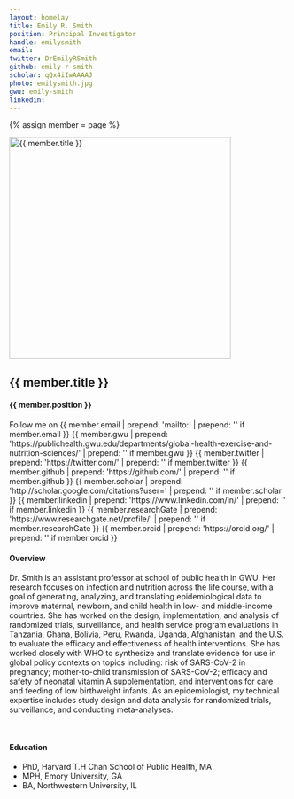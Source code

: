 ```yaml
---
layout: homelay
title: Emily R. Smith
position: Principal Investigator
handle: emilysmith
email: 
twitter: DrEmilyRSmith
github: emily-r-smith
scholar: qQx4iIwAAAAJ
photo: emilysmith.jpg
gwu: emily-smith
linkedin: 
---
```

{% assign member = page %}

<div class="container-fluid our-team">
<section class="container">
<div class="col-lg-3 col-mg-3 col-sm-12 col-xs-12 col-lg-offset-1">
<div class="profile-img">
<img src="{{ site.url }}{{ site.baseurl }}/images/teampic/{{ member.photo }}" width="400" height="400" alt="{{ member.title }}">
</div>				
</div>
<div class="col-lg-7 col-mg-7 col-sm-12 col-xs-12 col-lg-offset-1">
<div class="profile-info">
<h1>{{ member.title }}</h1>
<h4>{{ member.position }}</h4>
<div class="bx social-icons">
<span class="w-txt">Follow me on</span>
{{ member.email | prepend: 'mailto:' | prepend: '<a href="' | append: '"><i class="fa fa-inbox fa-fw" aria-hidden="true"></i></a>' if member.email }}
{{ member.gwu | prepend: 'https://publichealth.gwu.edu/departments/global-health-exercise-and-nutrition-sciences/' | prepend: '<a href="' | append: '"><i class="fa fa-university" aria-hidden="true"></i></a>' if member.gwu }}
{{ member.twitter | prepend: 'https://twitter.com/' | prepend: '<a href="' | append: '"><i class="fa fa-twitter-square" aria-hidden="true"></i></a>' if member.twitter }}
{{ member.github | prepend: 'https://github.com/' | prepend: '<a href="' | append: '"><i class="fa fa-github-square" aria-hidden="true"></i></a>' if member.github }}
{{ member.scholar | prepend: 'http://scholar.google.com/citations?user=' | prepend: '<a href="' | append: '"><i class="ai ai-google-scholar-square ai-1x" aria-hidden="true"></i></a>' if member.scholar }}
{{ member.linkedin | prepend: 'https://www.linkedin.com/in/' | prepend: '<a href="' | append: '"><i class="fa fa-linkedin" aria-hidden="true"></i></a>' if member.linkedin }}
{{ member.researchGate | prepend: 'https://www.researchgate.net/profile/' | prepend: '<a href="' | append: '"><i class="fa fa-graduation-cap" aria-hidden="true"></i></a>' if member.researchGate }}
{{ member.orcid | prepend: 'https://orcid.org/' | prepend: '<a href="' | append: '"><i class="fab fa-orcid" aria-hidden="true"></i></a>' if member.orcid }}
</div>
</div>
</div>
</section>
</div>	


<section class="container">
<div class="col-lg-8 col-md-8 col-sm-12 col-xs-12 col-lg-2-offset col-md-offset-2">
<h4>Overview</h4>
<p>Dr. Smith is an assistant professor at school of public health in GWU. Her research focuses on infection and nutrition across the life course, with a goal of generating, analyzing, and translating epidemiological data to improve maternal, newborn, and child health in low- and middle-income countries. She has worked on the design, implementation, and analysis of randomized trials, surveillance, and health service program evaluations in Tanzania, Ghana, Bolivia, Peru, Rwanda, Uganda, Afghanistan, and the U.S. to evaluate the efficacy and effectiveness of health interventions. She has worked closely with WHO to synthesize and translate evidence for use in global policy contexts on topics including: risk of SARS-CoV-2 in pregnancy; mother-to-child transmission of SARS-CoV-2; efficacy and safety of neonatal vitamin A supplementation, and interventions for care and feeding of low birthweight infants. As an epidemiologist, my technical expertise includes study design and data analysis for randomized trials, surveillance, and conducting meta-analyses.</p>
<div class="bx space4">&nbsp;
</div>
<h4>Education</h4>
<ul>
<li>PhD, Harvard T.H Chan School of Public Health, MA</li>
<li>MPH, Emory University, GA</li>
<li>BA, Northwestern University, IL</li>
</ul>
</div>
</section>
